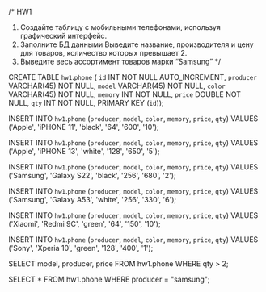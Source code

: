 /* HW1
1. Создайте таблицу с мобильными телефонами, используя графический интерфейс.
2. Заполните БД данными Выведите название, производителя и цену для товаров, количество которых превышает 2.
3. Выведите весь ассортимент товаров марки “Samsung”
*/


CREATE TABLE `hw1`.`phone` (
`id` INT NOT NULL AUTO_INCREMENT,
`producer` VARCHAR(45) NOT NULL,
`model` VARCHAR(45) NOT NULL,
`color` VARCHAR(45) NOT NULL,
`memory` INT NOT NULL,
`price` DOUBLE NOT NULL,
`qty` INT NOT NULL,
PRIMARY KEY (`id`));

INSERT INTO `hw1`.`phone` (`producer`, `model`, `color`, `memory`, `price`, `qty`) 
VALUES ('Apple', 'iPHONE 11', 'black', '64', '600', '10');

INSERT INTO `hw1`.`phone` (`producer`, `model`, `color`, `memory`, `price`, `qty`) 
VALUES ('Apple', 'iPHONE 13', 'white', '128', '650', '5');

INSERT INTO `hw1`.`phone` (`producer`, `model`, `color`, `memory`, `price`, `qty`) 
VALUES ('Samsung', 'Galaxy S22', 'black', '256', '680', '2');

INSERT INTO `hw1`.`phone` (`producer`, `model`, `color`, `memory`, `price`, `qty`) 
VALUES ('Samsung', 'Galaxy A53', 'white', '256', '330', '6');

INSERT INTO `hw1`.`phone` (`producer`, `model`, `color`, `memory`, `price`, `qty`) 
VALUES ('Xiaomi', 'Redmi 9C', 'green', '64', '150', '10');

INSERT INTO `hw1`.`phone` (`producer`, `model`, `color`, `memory`, `price`, `qty`) 
VALUES ('Sony', 'Xperia 10', 'green', '128', '400', '1');

SELECT model, producer, price
FROM hw1.phone
WHERE qty > 2;

SELECT * FROM hw1.phone
WHERE producer = "samsung";
